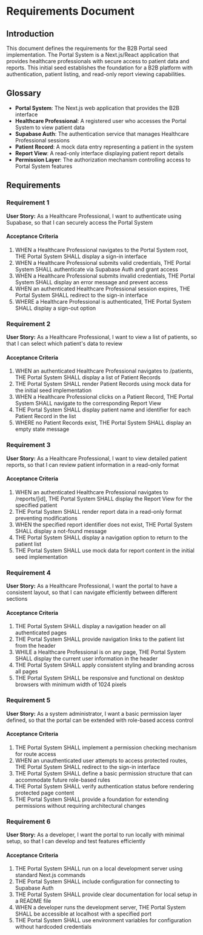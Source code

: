 # Requirements Document

## Introduction

This document defines the requirements for the B2B Portal seed implementation. The Portal System is a Next.js/React application that provides healthcare professionals with secure access to patient data and reports. This initial seed establishes the foundation for a B2B platform with authentication, patient listing, and read-only report viewing capabilities.

## Glossary

- **Portal System**: The Next.js web application that provides the B2B interface
- **Healthcare Professional**: A registered user who accesses the Portal System to view patient data
- **Supabase Auth**: The authentication service that manages Healthcare Professional sessions
- **Patient Record**: A mock data entry representing a patient in the system
- **Report View**: A read-only interface displaying patient report details
- **Permission Layer**: The authorization mechanism controlling access to Portal System features

## Requirements

### Requirement 1

**User Story:** As a Healthcare Professional, I want to authenticate using Supabase, so that I can securely access the Portal System

#### Acceptance Criteria

1. WHEN a Healthcare Professional navigates to the Portal System root, THE Portal System SHALL display a sign-in interface
2. WHEN a Healthcare Professional submits valid credentials, THE Portal System SHALL authenticate via Supabase Auth and grant access
3. WHEN a Healthcare Professional submits invalid credentials, THE Portal System SHALL display an error message and prevent access
4. WHEN an authenticated Healthcare Professional session expires, THE Portal System SHALL redirect to the sign-in interface
5. WHERE a Healthcare Professional is authenticated, THE Portal System SHALL display a sign-out option

### Requirement 2

**User Story:** As a Healthcare Professional, I want to view a list of patients, so that I can select which patient's data to review

#### Acceptance Criteria

1. WHEN an authenticated Healthcare Professional navigates to /patients, THE Portal System SHALL display a list of Patient Records
2. THE Portal System SHALL render Patient Records using mock data for the initial seed implementation
3. WHEN a Healthcare Professional clicks on a Patient Record, THE Portal System SHALL navigate to the corresponding Report View
4. THE Portal System SHALL display patient name and identifier for each Patient Record in the list
5. WHERE no Patient Records exist, THE Portal System SHALL display an empty state message

### Requirement 3

**User Story:** As a Healthcare Professional, I want to view detailed patient reports, so that I can review patient information in a read-only format

#### Acceptance Criteria

1. WHEN an authenticated Healthcare Professional navigates to /reports/[id], THE Portal System SHALL display the Report View for the specified patient
2. THE Portal System SHALL render report data in a read-only format preventing modifications
3. WHEN the specified report identifier does not exist, THE Portal System SHALL display a not-found message
4. THE Portal System SHALL display a navigation option to return to the patient list
5. THE Portal System SHALL use mock data for report content in the initial seed implementation

### Requirement 4

**User Story:** As a Healthcare Professional, I want the portal to have a consistent layout, so that I can navigate efficiently between different sections

#### Acceptance Criteria

1. THE Portal System SHALL display a navigation header on all authenticated pages
2. THE Portal System SHALL provide navigation links to the patient list from the header
3. WHILE a Healthcare Professional is on any page, THE Portal System SHALL display the current user information in the header
4. THE Portal System SHALL apply consistent styling and branding across all pages
5. THE Portal System SHALL be responsive and functional on desktop browsers with minimum width of 1024 pixels

### Requirement 5

**User Story:** As a system administrator, I want a basic permission layer defined, so that the portal can be extended with role-based access control

#### Acceptance Criteria

1. THE Portal System SHALL implement a permission checking mechanism for route access
2. WHEN an unauthenticated user attempts to access protected routes, THE Portal System SHALL redirect to the sign-in interface
3. THE Portal System SHALL define a basic permission structure that can accommodate future role-based rules
4. THE Portal System SHALL verify authentication status before rendering protected page content
5. THE Portal System SHALL provide a foundation for extending permissions without requiring architectural changes

### Requirement 6

**User Story:** As a developer, I want the portal to run locally with minimal setup, so that I can develop and test features efficiently

#### Acceptance Criteria

1. THE Portal System SHALL run on a local development server using standard Next.js commands
2. THE Portal System SHALL include configuration for connecting to Supabase Auth
3. THE Portal System SHALL provide clear documentation for local setup in a README file
4. WHEN a developer runs the development server, THE Portal System SHALL be accessible at localhost with a specified port
5. THE Portal System SHALL use environment variables for configuration without hardcoded credentials
